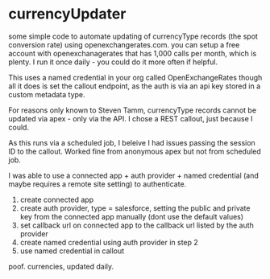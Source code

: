 # currencyUpdater
some simple code to automate updating of currencyType records (the spot conversion rate) using openexchangerates.com.  you can setup a free account with openexchanagerates that has 1,000 calls per month, which is plenty.  I run it once daily - you could do it more often if helpful.

This uses a named credential in your org called OpenExchangeRates though all it does is set the callout endpoint, as the auth is via an api key stored in a custom metadata type.

For reasons only known to Steven Tamm, currencyType records cannot be updated via apex - only via the API.  I chose a REST callout, just because I could.

As this runs via a scheduled job, I beleive I had issues passing the session ID to the callout.  Worked fine from anonymous apex but not from scheduled job.

I was able to use a connected app + auth provider + named credential (and maybe requires a remote site setting) to authenticate.

1. create connected app
2. create auth provider, type = salesforce, setting the public and private key from the connected app manually (dont use the default values)
3. set callback url on connected app to the callback url listed by the auth provider
4. create named credential using auth provider in step 2
5. use named credential in callout

poof.  currencies, updated daily.  



